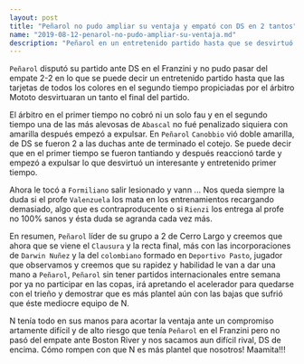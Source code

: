 ```yaml
---
layout: post
title: "Peñarol no pudo ampliar su ventaja y empató con DS en 2 tantos"
name: "2019-08-12-penarol-no-pudo-ampliar-su-ventaja.md"
description: "Peñarol en un entretenido partido hasta que se desvirtuó por las rojas empató con DS en el Franzini 2-2"
---
```


`Peñarol` disputó su partido ante DS en el Franzini y no pudo pasar del empate  2-2 en lo que se puede decir un entretenido partido hasta que las tarjetas de todos los colores en el segundo tiempo propiciadas por el árbitro Mototo desvirtuaran un tanto el final del partido.

El árbitro en el primer tiempo no cobró ni un solo fau y en el segundo tiempo una de las más alevosas de `Abascal` no fué penalizado siquiera con amarilla después empezó a expulsar. En `Peñarol` `Canobbio` vió doble amarilla, de DS se fueron 2 a las duchas ante de terminado el cotejo. Se puede decir que en el primer tiempo se fueron tantiando y después reaccionó tarde y empezó a expulsar lo que desvirtuó un interesante y entretenido primer tiempo.

Ahora le tocó a `Formiliano` salir lesionado y vann ... Nos queda siempre la duda si el profe `Valenzuela` los mata en los entrenamientos recargando demasiado, algo que es contraproducente o si `Rienzi` los entrega al profe no 100% sanos y ésta duda se agranda cada vez más.

En resumen, `Peñarol` líder de su grupo a 2 de Cerro Largo y creemos que ahora que se viene el `Clausura` y la recta final, más con las incorporaciones de `Darwin Nuñez` y la del `colombiano` formado en `Deportivo Pasto`, jugador que observamos y creemos que su rapidez y habilidad le van a dar una mano a `Peñarol`, `Peñarol` sin tener partidos internacionales entre semana por ya no participar en las copas, irá apretando el acelerador para quedarse con el trieño y demostrar que es más plantel aún con las bajas que sufrió que éste mediocre equipo de N.

N tenía todo en sus manos para acortar la ventaja ante un compromiso artamente difícil y de alto riesgo que tenía `Peñarol` en el Franzini pero no pasó del empate ante Boston River y nos sacamos aun difícil rival, DS de encima. Cómo rompen con que N es más plantel que nosotros! Maamita!!!

